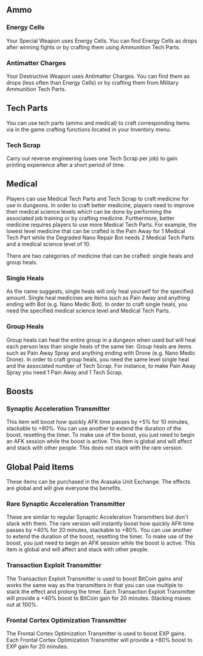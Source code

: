 ## Ammo

### Energy Cells  

Your Special Weapon uses Energy Cells. You can find Energy Cells as drops after winning fights or by crafting them using Ammunition Tech Parts.  

### Antimatter Charges 

Your Destructive Weapon uses Antimatter Charges. You can find them as drops (less often than Energy Cells) or by crafting them from Military Ammunition Tech Parts.  

## Tech Parts  
You can use tech parts (ammo and medical) to craft corresponding items via in the game crafting functions located in your Inventory menu.  

### Tech Scrap  
Carry out reverse engineering (uses one Tech Scrap per job) to gain printing experience after a short period of time.

## Medical  

Players can use Medical Tech Parts and Tech Scrap to craft medicine for use in dungeons. In order to craft better medicine, players need to improve their medical science levels which can be done by performing the associated job training or by crafting medicine. Furthermore, better medicine requires players to use more Medical Tech Parts. For example, the lowest level medicine that can be crafted is the Pain Away for 1 Medical Tech Part while the Degraded Nano Repair Bot needs 2 Medical Tech Parts and a medical science level of 10.  
  
There are two categories of medicine that can be crafted: single heals and group heals.

### Single Heals  

As the name suggests, single heals will only heal yourself for the specified amount. Single heal medicines are items such as Pain Away and anything ending with Bot (e.g. Nano Medic Bot). In order to craft single heals, you need the specified medical science level and Medical Tech Parts.  

### Group Heals  

Group heals can heal the entire group in a dungeon when used but will heal each person less than single heals of the same tier. Group heals are items such as Pain Away Spray and anything ending with Drone (e.g. Nano Medic Drone). In order to craft group heals, you need the same level single heal and the associated number of Tech Scrap. For instance, to make Pain Away Spray you need 1 Pain Away and 1 Tech Scrap.  

## Boosts

### Synaptic Acceleration Transmitter

This item will boost how quickly AFK time passes by +5% for 10 minutes, stackable to +80%. You can use another to extend the duration of the boost, resetting the timer. To make use of the boost, you just need to begin an AFK session while the boost is active. This item is global and will affect and stack with other people. This does not stack with the rare version.

## Global Paid Items

These items can be purchased in the Arasaka Unit Exchange. The effects are global and will give everyone the benefits.

### Rare Synaptic Acceleration Transmitter

These are similar to regular Synaptic Acceleration Transmitters but don't stack with them. The rare version will instantly boost how quickly AFK time passes by +40% for 20 minutes, stackable to +80%. You can use another to extend the duration of the boost, resetting the timer. To make use of the boost, you just need to begin an AFK session while the boost is active. This item is global and will affect and stack with other people.

### Transaction Exploit Transmitter

The Transaction Exploit Transmitter is used to boost BitCoin gains and works the same way as the transmitters in that you can use multiple to stack the effect and prolong the timer. Each Transaction Exploit Transmitter will provide a +40% boost to BitCoin gain for 20 minutes. Stacking maxes out at 100%.

### Frontal Cortex Optimization Transmitter

The Frontal Cortex Optimization Transmitter is used to boost EXP gains. Each Frontal Cortex Optimization Transmitter will provide a +80% boost to EXP gain for 20 minutes.
